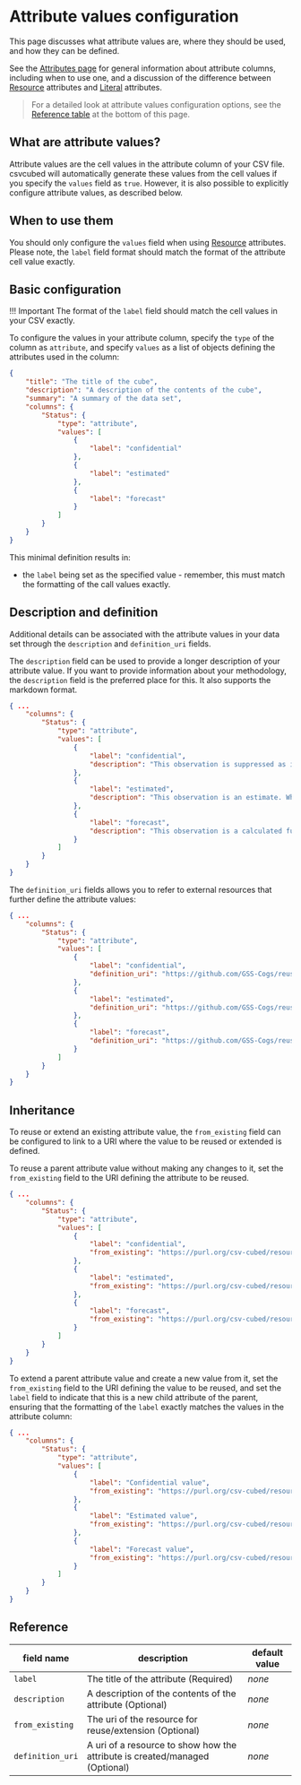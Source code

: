 # Attribute values configuration

This page discusses what attribute values are, where they should be used, and how they can be defined.

See the [Attributes page](./attributes.md) for general information about attribute columns, including when to use one,
and a discussion of the difference between [Resource](./attribute-resources.md) attributes and
[Literal](./attribute-literals.md) attributes.

> For a detailed look at attribute values configuration options, see the [Reference table](#reference) at the
bottom of this page.

## What are attribute values?

Attribute values are the cell values in the attribute column of your CSV file. csvcubed will automatically generate
these values from the cell values if you specify the `values` field as `true`. However, it is also possible to
explicitly configure attribute values, as described below.

## When to use them

You should only configure the `values` field when using [Resource](./attribute-resources.md) attributes. Please note,
the `label` field format should match the format of the attribute cell value exactly.

## Basic configuration
!!! Important
    The format of the `label` field should match the cell values in your CSV exactly.

To configure the values in your attribute column, specify the `type` of the column as `attribute`, and specify `values`
as a list of objects defining the attributes used in the column:

```json
{
    "title": "The title of the cube",
    "description": "A description of the contents of the cube",
    "summary": "A summary of the data set",
    "columns": {
        "Status": {
            "type": "attribute",
            "values": [
                {
                    "label": "confidential"
                },
                {
                    "label": "estimated"
                },
                {
                    "label": "forecast"
                }
            ]
        }
    }
}
```

This minimal definition results in:

* the `label` being set as the specified value - remember, this must match the formatting of the call values exactly.

## Description and definition

Additional details can be associated with the attribute values in your data set through the `description` and
`definition_uri` fields.

The `description` field can be used to provide a longer description of your attribute value. If you want to provide
information about your methodology, the `description` field is the preferred place for this. It also supports the
markdown format.

```json
{ ...
    "columns": {
        "Status": {
            "type": "attribute",
            "values": [
                {
                    "label": "confidential",
                    "description": "This observation is suppressed as its disclosure would give away confidential information. For example, if you would be able to identify details about a single respondent from the data."
                },
                {
                    "label": "estimated",
                    "description": "This observation is an estimate. Where an entire data set is estimated this should be stated in the title or accompanying information rather than providing this observation status on every observation. Not to be confused with f = forecast."
                },
                {
                    "label": "forecast",
                    "description": "This observation is a calculated future value instead of an observed value. Not to be confused with e = estimated."
                }
            ]
        }
    }
}
```

The `definition_uri` fields allows you to refer to external resources that further define the attribute values:

``` json
{ ...
    "columns": {
        "Status": {
            "type": "attribute",
            "values": [
                {
                    "label": "confidential",
                    "definition_uri": "https://github.com/GSS-Cogs/reusable-rdf-resources/blob/main/rdf-definitions/attributes/analyst-function-obs-marker.csv"
                },
                {
                    "label": "estimated",
                    "definition_uri": "https://github.com/GSS-Cogs/reusable-rdf-resources/blob/main/rdf-definitions/attributes/analyst-function-obs-marker.csv"
                },
                {
                    "label": "forecast",
                    "definition_uri": "https://github.com/GSS-Cogs/reusable-rdf-resources/blob/main/rdf-definitions/attributes/analyst-function-obs-marker.csv"
                }
            ]
        }
    }
}
```

## Inheritance

To reuse or extend an existing attribute value, the `from_existing` field can be configured to link to a URI where the
value to be reused or extended is defined.

To reuse a parent attribute value without making any changes to it, set the `from_existing` field to the URI defining
the attribute to be reused.

```json
{ ...
    "columns": {
        "Status": {
            "type": "attribute",
            "values": [
                {
                    "label": "confidential",
                    "from_existing": "https://purl.org/csv-cubed/resources/attributes/af-obs-marker#c"
                },
                {
                    "label": "estimated",
                    "from_existing": "https://purl.org/csv-cubed/resources/attributes/af-obs-marker#e"
                },
                {
                    "label": "forecast",
                    "from_existing": "https://purl.org/csv-cubed/resources/attributes/af-obs-marker#f"
                }
            ]
        }
    }
}
```

To extend a parent attribute value and create a new value from it, set the `from_existing` field to the URI defining the
value to be reused, and set the `label` field to indicate that this is a new child attribute of the parent, ensuring
that the formatting of the `label` exactly matches the values in the attribute column:

```json
{ ...
    "columns": {
        "Status": {
            "type": "attribute",
            "values": [
                {
                    "label": "Confidential value",
                    "from_existing": "https://purl.org/csv-cubed/resources/attributes/af-obs-marker#c"
                },
                {
                    "label": "Estimated value",
                    "from_existing": "https://purl.org/csv-cubed/resources/attributes/af-obs-marker#e"
                },
                {
                    "label": "Forecast value",
                    "from_existing": "https://purl.org/csv-cubed/resources/attributes/af-obs-marker#f"
                }
            ]
        }
    }
}
```

## Reference

| **field name**   | **description**                                                             | **default value** |
|------------------|-----------------------------------------------------------------------------|-------------------|
| `label`          | The title of the attribute (Required)                                       | *none*            |
| `description`    | A description of the contents of the attribute (Optional)                   | *none*            |
| `from_existing`  | The uri of the resource for reuse/extension (Optional)                      | *none*            |
| `definition_uri` | A uri of a resource to show how the attribute is created/managed (Optional) | *none*            |
